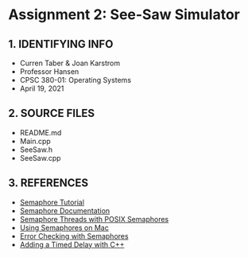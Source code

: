 # Assignment 2: See-Saw Simulator

## 1. IDENTIFYING INFO
- Curren Taber & Joan Karstrom
- Professor Hansen
- CPSC 380-01: Operating Systems
- April 19, 2021

## 2. SOURCE FILES
- README.md
- Main.cpp
- SeeSaw.h
- SeeSaw.cpp

## 3. REFERENCES
- [Semaphore Tutorial](https://youtu.be/ukM_zzrIeXs)
- [Semaphore Documentation](https://pubs.opengroup.org/onlinepubs/7908799/xsh/semaphore.h.html)
- [Semaphore Threads with POSIX Semaphores](http://www.csc.villanova.edu/~mdamian/threads/posixsem.html)
- [Using Semaphores on Mac](https://stackoverflow.com/questions/4136181/program-using-semaphores-runs-fine-on-linux-unexpected-results-on-mac-osx)
- [Error Checking with Semaphores](https://stackoverflow.com/questions/36755003/initialise-semaphores-using-sem-open)
- [Adding a Timed Delay with C++](https://stackoverflow.com/questions/158585/how-do-you-add-a-timed-delay-to-a-c-program)
